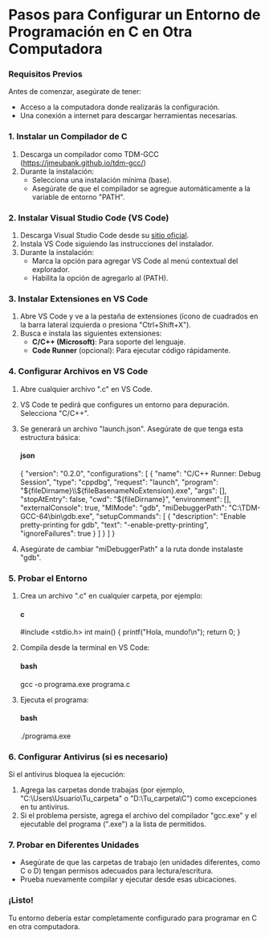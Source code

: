 # Pasos para Configurar un Entorno de Programación en C en Otra Computadora

### Requisitos Previos
Antes de comenzar, asegúrate de tener:
- Acceso a la computadora donde realizarás la configuración.
- Una conexión a internet para descargar herramientas necesarias.


### 1. **Instalar un Compilador de C**
1. Descarga un compilador como TDM-GCC (https://jmeubank.github.io/tdm-gcc/)
2. Durante la instalación:
   - Selecciona una instalación mínima (base).
   - Asegúrate de que el compilador se agregue automáticamente a la variable de entorno "PATH".

### 2. **Instalar Visual Studio Code (VS Code)**
1. Descarga Visual Studio Code desde su [sitio oficial](https://code.visualstudio.com/).
2. Instala VS Code siguiendo las instrucciones del instalador.
3. Durante la instalación:
   - Marca la opción para agregar VS Code al menú contextual del explorador.
   - Habilita la opción de agregarlo al (PATH).



### 3. **Instalar Extensiones en VS Code**
1. Abre VS Code y ve a la pestaña de extensiones (ícono de cuadrados en la barra lateral izquierda o presiona "Ctrl+Shift+X").
2. Busca e instala las siguientes extensiones:
   - **C/C++ (Microsoft)**: Para soporte del lenguaje.
   - **Code Runner** (opcional): Para ejecutar código rápidamente.


### 4. **Configurar Archivos en VS Code**
1. Abre cualquier archivo ".c" en VS Code.
2. VS Code te pedirá que configures un entorno para depuración. Selecciona "C/C++".
3. Se generará un archivo "launch.json". Asegúrate de que tenga esta estructura básica:

   #### json
   {
       "version": "0.2.0",
       "configurations": [
           {
               "name": "C/C++ Runner: Debug Session",
               "type": "cppdbg",
               "request": "launch",
               "program": "${fileDirname}\\${fileBasenameNoExtension}.exe",
               "args": [],
               "stopAtEntry": false,
               "cwd": "${fileDirname}",
               "environment": [],
               "externalConsole": true,
               "MIMode": "gdb",
               "miDebuggerPath": "C:\\TDM-GCC-64\\bin\\gdb.exe",
               "setupCommands": [
{
"description": "Enable pretty-printing for gdb",
"text": "-enable-pretty-printing",
"ignoreFailures": true
                   }
               ]
           }
       ]
   }


4. Asegúrate de cambiar "miDebuggerPath" a la ruta donde instalaste "gdb".


### 5. **Probar el Entorno**
1. Crea un archivo ".c" en cualquier carpeta, por ejemplo:
   #### c
   #include <stdio.h>
   int main() {
       printf("Hola, mundo!\n");
       return 0;
   }
   
2. Compila desde la terminal en VS Code:
   #### bash
   gcc -o programa.exe programa.c
   
3. Ejecuta el programa:
   #### bash
   ./programa.exe

### 6. **Configurar Antivirus (si es necesario)**
Si el antivirus bloquea la ejecución:
1. Agrega las carpetas donde trabajas (por ejemplo, "C:\Users\Usuario\Tu_carpeta" o "D:\Tu_carpeta\C") como excepciones en tu antivirus.
2. Si el problema persiste, agrega el archivo del compilador "gcc.exe" y el ejecutable del programa (".exe") a la lista de permitidos.



### 7. **Probar en Diferentes Unidades**
- Asegúrate de que las carpetas de trabajo (en unidades diferentes, como C o D) tengan permisos adecuados para lectura/escritura.
- Prueba nuevamente compilar y ejecutar desde esas ubicaciones.



### ¡Listo!
Tu entorno debería estar completamente configurado para programar en C en otra computadora.
 
 
